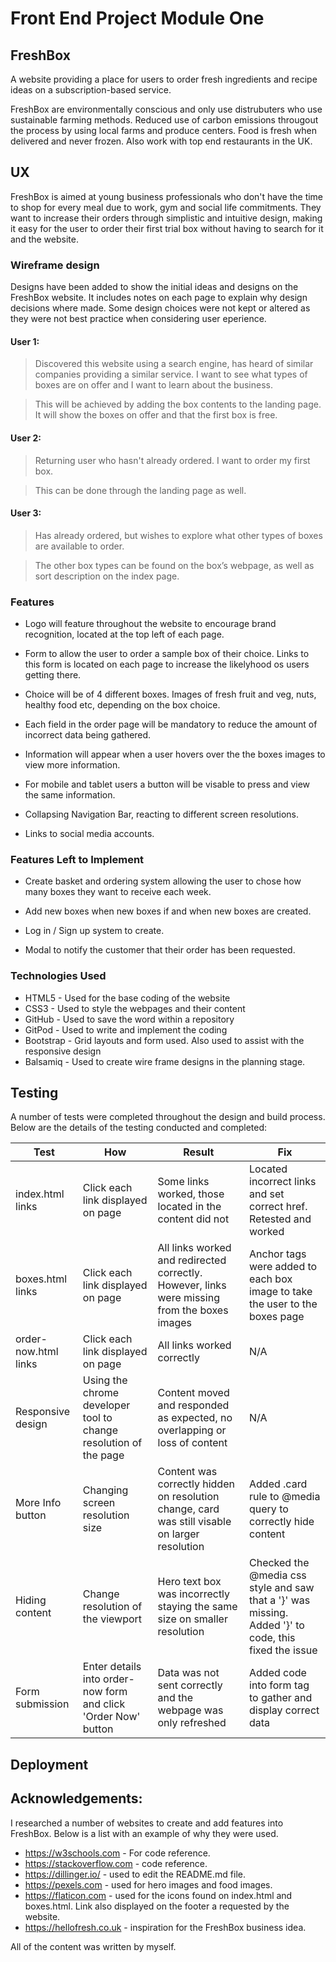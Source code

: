 # Front End Project Module One

## FreshBox

A website providing a place for users to order fresh ingredients and recipe ideas on a subscription-based service.

FreshBox are environmentally conscious and only use distrubuters who use sustainable farming methods. Reduced use of carbon emissions
througout the process by using local farms and produce centers. Food is fresh when delivered and never frozen. Also work
with top end restaurants in the UK.

## UX

FreshBox is aimed at young business professionals who don't have the time to shop for every meal
due to work, gym and social life commitments. They want to increase their orders through simplistic and intuitive
design, making it easy for the user to order their first trial box without having to search for it and the
website.

### Wireframe design

Designs have been added to show the initial ideas and designs on the FreshBox website. It includes notes on each page to explain why design decisions where made. Some design choices were not kept or altered as they were not best practice when considering user eperience.

#### User 1:

> Discovered this website using a search engine, has heard of similar companies providing a similar service.
> I want to see what types of boxes are on offer and I want to learn about the business.

> This will be achieved by adding the box contents to the landing page. It will show the boxes on offer and that the
> first box is free.

#### User 2:

> Returning user who hasn't already ordered. I want to order my first box.

> This can be done through the landing page as well.

#### User 3:

> Has already ordered, but wishes to explore what other types of boxes are available to order.

> The other box types can be found on the box’s webpage, as well as sort description on the index page.

### Features

- Logo will feature throughout the website to encourage brand recognition, located at the top left of each page.

- Form to allow the user to order a sample box of their choice. Links to this form is located on each page to increase the likelyhood os users getting there.

- Choice will be of 4 different boxes. Images of fresh fruit and veg, nuts, healthy food etc, depending on the box choice.

- Each field in the order page will be mandatory to reduce the amount of incorrect data being gathered.

- Information will appear when a user hovers over the the boxes images to view more information.

- For mobile and tablet users a button will be visable to press and view the same information.

- Collapsing Navigation Bar, reacting to different screen resolutions.

- Links to social media accounts.

### Features Left to Implement

- Create basket and ordering system allowing the user to chose how many boxes they want to receive each week.

- Add new boxes when new boxes if and when new boxes are created.

- Log in / Sign up system to create.

- Modal to notify the customer that their order has been requested.

### Technologies Used

- HTML5 - Used for the base coding of the website
- CSS3 - Used to style the webpages and their content
- GitHub - Used to save the word within a repository
- GitPod - Used to write and implement the coding
- Bootstrap - Grid layouts and form used. Also used to assist with the responsive design
- Balsamiq - Used to create wire frame designs in the planning stage.

## Testing

A number of tests were completed throughout the design and build process. Below are the details of the testing conducted and completed:

| Test                 | How                                                              | Result                                                                                         | Fix                                                                                                  |
| -------------------- | ---------------------------------------------------------------- | ---------------------------------------------------------------------------------------------- | ---------------------------------------------------------------------------------------------------- |
| index.html links     | Click each link displayed on page                                | Some links worked, those located in the content did not                                        | Located incorrect links and set correct href. Retested and worked                                    |
| boxes.html links     | Click each link displayed on page                                | All links worked and redirected correctly. However, links were missing from the boxes images   | Anchor tags were added to each box image to take the user to the boxes page                          |
| order-now.html links | Click each link displayed on page                                | All links worked correctly                                                                     | N/A                                                                                                  |
| Responsive design    | Using the chrome developer tool to change resolution of the page | Content moved and responded as expected, no overlapping or loss of content                     | N/A                                                                                                  |
| More Info button     | Changing screen resolution size                                  | Content was correctly hidden on resolution change, card was still visable on larger resolution | Added .card rule to @media query to correctly hide content                                           |
| Hiding content       | Change resolution of the viewport                                | Hero text box was incorrectly staying the same size on smaller resolution                      | Checked the @media css style and saw that a '}' was missing. Added '}' to code, this fixed the issue |
| Form submission      | Enter details into order-now form and click 'Order Now' button   | Data was not sent correctly and the webpage was only refreshed                                 | Added code into form tag to gather and display correct data                                          |

## Deployment

## Acknowledgements:

I researched a number of websites to create and add features into FreshBox. Below is a list with an example of why they were used.

- https://w3schools.com - For code reference.
- https://stackoverflow.com - code reference.
- https://dillinger.io/ - used to edit the README.md file.
- https://pexels.com - used for hero images and food images.
- https://flaticon.com - used for the icons found on index.html and boxes.html. Link also displayed on the footer a requested by the website.
- https://hellofresh.co.uk - inspiration for the FreshBox business idea.

All of the content was written by myself.
